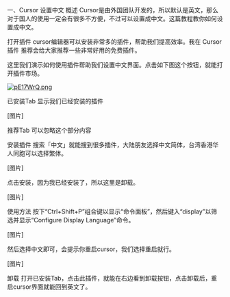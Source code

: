 一、Cursor 设置中文
概述
Cursor是由外国团队开发的，所以默认是英文，那么对于国人的使用一定会有很多不方便，不过可以设置成中文。这篇教程教你如何设置成中文。

打开插件
cursor编辑器可以安装非常多的插件，帮助我们提高效率。我在 Cursor插件 推荐会给大家推荐一些非常好用的免费插件。

这里我们演示如何使用插件帮助我们设置中文界面。点击如下图这个按钮，就能打开插件市场。

[![pE17WrQ.png](https://s21.ax1x.com/2025/02/25/pE17WrQ.png)](https://imgse.com/i/pE17WrQ)

已安装Tab
显示我们已经安装的插件

[图片]

推荐Tab
可以忽略这个部分内容

安装插件
搜索「中文」就能搜到很多插件，大陆朋友选择中文简体，台湾香港华人同胞可以选择繁体。

[图片]

点击安装，因为我已经安装了，所以这里是卸载。

[图片]

使用方法
按下“Ctrl+Shift+P”组合键以显示“命令面板”，然后键入“display”以筛选并显示“Configure Display Language”命令。

[图片]

然后选择中文即可，会提示你重启cursor，我们选择重启就行。

[图片]

卸载
打开已安装Tab，点击此插件，就能在右边看到卸载按钮，点击卸载后，重启cursor界面就能回到英文了。